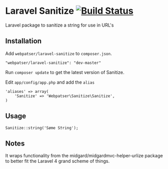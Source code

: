 # Laravel Sanitize [![Build Status](https://travis-ci.org/webpatser/laravel-sanitize.png?branch=master)](https://travis-ci.org/webpatser/laravel-sanitize)
Laravel package to sanitize a string for use in URL's

## Installation

Add `webpatser/laravel-sanitize` to `composer.json`.

    "webpatser/laravel-sanitize": "dev-master"
    
Run `composer update` to get the latest version of Sanitize.

Edit `app/config/app.php` and add the `alias`

    'aliases' => array(
        'Sanitize' => 'Webpatser\Sanitize\Sanitize',
    )

## Usage

    Sanitize::string('Søme S†ring');

## Notes

It wraps functionality from the midgard/midgardmvc-helper-urlize package to better fit the Laravel 4 grand scheme of things.